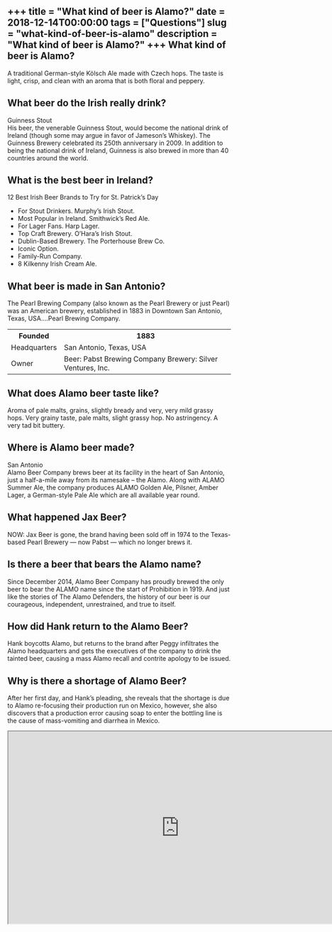 +++
title = "What kind of beer is Alamo?"
date = 2018-12-14T00:00:00
tags = ["Questions"]
slug = "what-kind-of-beer-is-alamo"
description = "What kind of beer is Alamo?"
+++
What kind of beer is Alamo?
---------------------------

A traditional German-style Kölsch Ale made with Czech hops. The taste is light, crisp, and clean with an aroma that is both floral and peppery.

What beer do the Irish really drink?
------------------------------------

Guinness Stout  
His beer, the venerable Guinness Stout, would become the national drink of Ireland (though some may argue in favor of Jameson’s Whiskey). The Guinness Brewery celebrated its 250th anniversary in 2009. In addition to being the national drink of Ireland, Guinness is also brewed in more than 40 countries around the world.

What is the best beer in Ireland?
---------------------------------

12 Best Irish Beer Brands to Try for St. Patrick’s Day

- For Stout Drinkers. Murphy’s Irish Stout.
- Most Popular in Ireland. Smithwick’s Red Ale.
- For Lager Fans. Harp Lager.
- Top Craft Brewery. O’Hara’s Irish Stout.
- Dublin-Based Brewery. The Porterhouse Brew Co.
- Iconic Option.
- Family-Run Company.
- 8 Kilkenny Irish Cream Ale.

What beer is made in San Antonio?
---------------------------------

The Pearl Brewing Company (also known as the Pearl Brewery or just Pearl) was an American brewery, established in 1883 in Downtown San Antonio, Texas, USA….Pearl Brewing Company.

<table><tr><th>Founded</th><th>1883</th></tr><tr><td>Headquarters</td><td>San Antonio, Texas, USA</td></tr><tr><td>Owner</td><td>Beer: Pabst Brewing Company Brewery: Silver Ventures, Inc.</td></tr></table>

What does Alamo beer taste like?
--------------------------------

Aroma of pale malts, grains, slightly bready and very, very mild grassy hops. Very grainy taste, pale malts, slight grassy hop. No astringency. A very tad bit buttery.

Where is Alamo beer made?
-------------------------

San Antonio  
Alamo Beer Company brews beer at its facility in the heart of San Antonio, just a half-a-mile away from its namesake – the Alamo. Along with ALAMO Summer Ale, the company produces ALAMO Golden Ale, Pilsner, Amber Lager, a German-style Pale Ale which are all available year round.

What happened Jax Beer?
-----------------------

NOW: Jax Beer is gone, the brand having been sold off in 1974 to the Texas-based Pearl Brewery — now Pabst — which no longer brews it.

Is there a beer that bears the Alamo name?
------------------------------------------

Since December 2014, Alamo Beer Company has proudly brewed the only beer to bear the ALAMO name since the start of Prohibition in 1919. And just like the stories of The Alamo Defenders, the history of our beer is our courageous, independent, unrestrained, and true to itself.

How did Hank return to the Alamo Beer?
--------------------------------------

Hank boycotts Alamo, but returns to the brand after Peggy infiltrates the Alamo headquarters and gets the executives of the company to drink the tainted beer, causing a mass Alamo recall and contrite apology to be issued.

Why is there a shortage of Alamo Beer?
--------------------------------------

After her first day, and Hank’s pleading, she reveals that the shortage is due to Alamo re-focusing their production run on Mexico, however, she also discovers that a production error causing soap to enter the bottling line is the cause of mass-vomiting and diarrhea in Mexico.

<iframe allow="accelerometer; autoplay; clipboard-write; encrypted-media; gyroscope; picture-in-picture" allowfullscreen="" class="__youtube_prefs__  epyt-is-override  no-lazyload" data-no-lazy="1" data-origheight="433" data-origwidth="770" data-skipgform_ajax_framebjll="" height="433" id="_ytid_56152" loading="lazy" src="https://www.youtube.com/embed/p_e7DBSNGf0?enablejsapi=1&autoplay=0&cc_load_policy=0&cc_lang_pref=&iv_load_policy=1&loop=0&modestbranding=0&rel=1&fs=1&playsinline=0&autohide=2&theme=dark&color=red&controls=1&" title="YouTube player" width="770"></iframe>